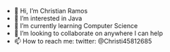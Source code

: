 - 👋 Hi, I’m Christian Ramos
- 👀 I’m interested in Java
- 🌱 I’m currently learning Computer Science
- 💞️ I’m looking to collaborate on anywhere I can help
- 📫 How to reach me: twitter: @Christi45812685

<!---
christianramos10/christianramos10 is a ✨ special ✨ repository because its `README.md` (this file) appears on your GitHub profile.
You can click the Preview link to take a look at your changes.
--->
